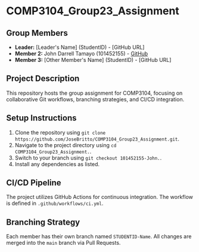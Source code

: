 # COMP3104_Group23_Assignment

## Group Members
- **Leader:** [Leader's Name] (StudentID) - [GitHub URL]
- **Member 2:** John Darrell Tamayo (101452155) - [GitHub](https://github.com/Ryu-JDT)
- **Member 3:** [Other Member's Name] (StudentID) - [GitHub URL]

## Project Description
This repository hosts the group assignment for COMP3104, focusing on collaborative Git workflows, branching strategies, and CI/CD integration.

## Setup Instructions
1. Clone the repository using `git clone https://github.com/JoseBritto/COMP3104_Group23_Assignment.git`.
2. Navigate to the project directory using `cd COMP3104_Group23_Assignment.`.
3. Switch to your branch using `git checkout 101452155-John.`.
4. Install any dependencies as listed.

## CI/CD Pipeline
The project utilizes GitHub Actions for continuous integration. The workflow is defined in `.github/workflows/ci.yml`.

## Branching Strategy
Each member has their own branch named `STUDENTID-Name`. All changes are merged into the `main` branch via Pull Requests.